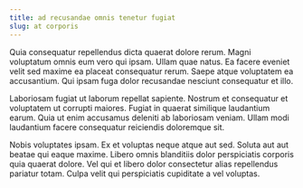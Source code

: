 ```yaml
---
title: ad recusandae omnis tenetur fugiat
slug: at corporis
---
```


Quia consequatur repellendus dicta quaerat dolore rerum. Magni voluptatum omnis eum vero qui ipsam. Ullam quae natus. Ea facere eveniet velit sed maxime ea placeat consequatur rerum. Saepe atque voluptatem ea accusantium. Qui ipsam fuga dolor recusandae nesciunt consequatur et illo.

Laboriosam fugiat ut laborum repellat sapiente. Nostrum et consequatur et voluptatem ut corrupti maiores. Fugiat in quaerat similique laudantium earum. Quia ut enim accusamus deleniti ab laboriosam veniam. Ullam modi laudantium facere consequatur reiciendis doloremque sit.

Nobis voluptates ipsam. Ex et voluptas neque atque aut sed. Soluta aut aut beatae qui eaque maxime. Libero omnis blanditiis dolor perspiciatis corporis quia quaerat dolore. Vel qui et libero dolor consectetur alias repellendus pariatur totam. Culpa velit qui perspiciatis cupiditate a vel voluptas.
